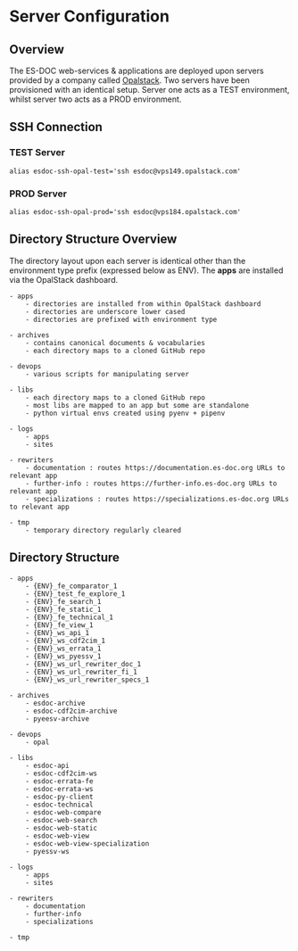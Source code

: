 # Server Configuration

## Overview

The ES-DOC web-services & applications are deployed upon servers provided by a company called [Opalstack](https://opalstack.com/).  Two servers have been provisioned with an identical setup.  Server one acts as a TEST environment, whilst server two acts as a PROD environment.

## SSH Connection

### TEST Server 

```
alias esdoc-ssh-opal-test='ssh esdoc@vps149.opalstack.com'
```

### PROD Server 

```
alias esdoc-ssh-opal-prod='ssh esdoc@vps184.opalstack.com'
```

## Directory Structure Overview

The directory layout upon each server is identical other than the environment type prefix (expressed below as ENV).  The **apps** are installed via the OpalStack dashboard.  

```
- apps
    - directories are installed from within OpalStack dashboard
    - directories are underscore lower cased
    - directories are prefixed with environment type

- archives
    - contains canonical documents & vocabularies
    - each directory maps to a cloned GitHub repo

- devops
    - various scripts for manipulating server

- libs
    - each directory maps to a cloned GitHub repo
    - most libs are mapped to an app but some are standalone
    - python virtual envs created using pyenv + pipenv

- logs
    - apps
    - sites

- rewriters
    - documentation : routes https://documentation.es-doc.org URLs to relevant app
    - further-info : routes https://further-info.es-doc.org URLs to relevant app
    - specializations : routes https://specializations.es-doc.org URLs to relevant app

- tmp
    - temporary directory regularly cleared
```

## Directory Structure 

```
- apps
    - {ENV}_fe_comparator_1
    - {ENV}_test_fe_explore_1
    - {ENV}_fe_search_1
    - {ENV}_fe_static_1
    - {ENV}_fe_technical_1
    - {ENV}_fe_view_1
    - {ENV}_ws_api_1
    - {ENV}_ws_cdf2cim_1
    - {ENV}_ws_errata_1
    - {ENV}_ws_pyessv_1
    - {ENV}_ws_url_rewriter_doc_1
    - {ENV}_ws_url_rewriter_fi_1
    - {ENV}_ws_url_rewriter_specs_1

- archives
    - esdoc-archive
    - esdoc-cdf2cim-archive
    - pyeesv-archive

- devops
    - opal

- libs
    - esdoc-api
    - esdoc-cdf2cim-ws    
    - esdoc-errata-fe
    - esdoc-errata-ws
    - esdoc-py-client
    - esdoc-technical
    - esdoc-web-compare
    - esdoc-web-search
    - esdoc-web-static
    - esdoc-web-view
    - esdoc-web-view-specialization
    - pyessv-ws

- logs
    - apps
    - sites

- rewriters
    - documentation
    - further-info
    - specializations

- tmp
```